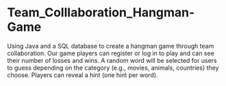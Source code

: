 # Team_Colllaboration_Hangman-Game
Using Java and a SQL database to create a hangman game through team collaboration. Our game players can register or log in to play and can see their number of losses and wins. A random word will be selected for users to guess depending on the category (e.g., movies, animals, countries) they choose. Players can reveal a hint (one hint per word).
